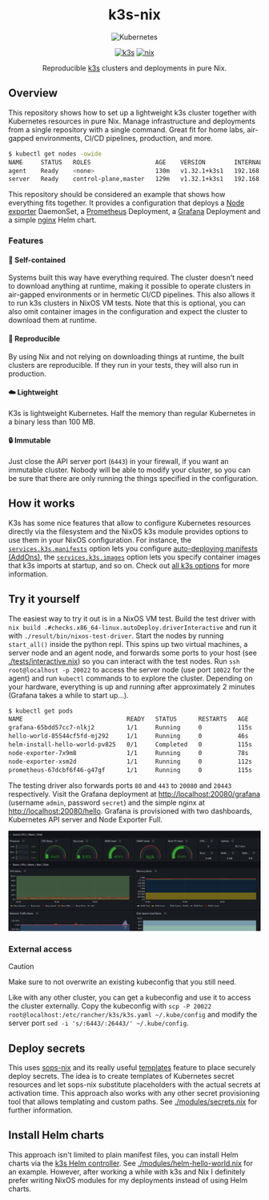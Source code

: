 <h1 align="center">
    k3s-nix
</h1>

<p align="center">
  <img alt="Kubernetes" src="https://github.com/kubernetes/community/blob/master/icons/png/resources/unlabeled/pod-256.png?raw=true" /></a>
</p>

<p align="center">
  <a href="https://k3s.io/"><img alt="k3s" src="https://img.shields.io/badge/k3s-e6ac00?logo=k3s&logoColor=white&style=for-the-badge"></a>
  <a href="https://nixos.org/"><img alt="nix" src="https://img.shields.io/badge/Nix-5277C3?logo=nixos&logoColor=white&style=for-the-badge"></a>
</p>

<p align="center">
  Reproducible <a href="https://k3s.io">k3s</a> clusters and deployments in pure Nix.
</p>

## Overview

This repository shows how to set up a lightweight k3s cluster together with Kubernetes resources in
pure Nix. Manage infrastructure and deployments from a single repository with a single command.
Great fit for home labs, air-gapped environments, CI/CD pipelines, production, and more.

```bash
$ kubectl get nodes -owide
NAME     STATUS   ROLES                  AGE    VERSION        INTERNAL-IP   EXTERNAL-IP   OS-IMAGE                KERNEL-VERSION   CONTAINER-RUNTIME
agent    Ready    <none>                 130m   v1.32.1+k3s1   192.168.1.1   <none>        NixOS 25.05 (Warbler)   6.12.16          containerd://1.7.23-k3s2
server   Ready    control-plane,master   129m   v1.32.1+k3s1   192.168.1.2   <none>        NixOS 25.05 (Warbler)   6.12.16          containerd://1.7.23-k3s2
```

This repository should be considered an example that shows how everything fits together. It provides
a configuration that deploys a [Node exporter](https://github.com/prometheus/node_exporter)
DaemonSet, a [Prometheus](https://prometheus.io/) Deployment, a [Grafana](https://grafana.com/)
Deployment and a simple [nginx](https://nginx.org/en/) Helm chart.

### Features

#### :floppy_disk: Self-contained

Systems built this way have everything required. The cluster doesn't need to download anything at
runtime, making it possible to operate clusters in air-gapped environments or in hermetic CI/CD
pipelines. This also allows it to run k3s clusters in NixOS VM tests. Note that this is optional,
you can also omit container images in the configuration and expect the cluster to download them at
runtime.

#### :arrows_counterclockwise: Reproducible

By using Nix and not relying on downloading things at runtime, the built clusters are reproducible.
If they run in your tests, they will also run in production.

#### :cloud: Lightweight

K3s is lightweight Kubernetes. Half the memory than regular Kubernetes in a binary less than 100 MB.

#### :lock: Immutable

Just close the API server port (`6443`) in your firewall, if you want an immutable cluster. Nobody
will be able to modify your cluster, so you can be sure that there are only running the things
specified in the configuration.

## How it works

K3s has some nice features that allow to configure Kubernetes resources directly via the filesystem
and the NixOS k3s module provides options to use them in your NixOS configuration. For instance, the
[`services.k3s.manifests`](https://search.nixos.org/options?channel=unstable&show=services.k3s.manifests&from=0&size=50&sort=relevance&type=packages&query=k3s)
option lets you configure
[auto-deploying manifests (AddOns)](https://docs.k3s.io/installation/packaged-components#auto-deploying-manifests-addons),
the
[`services.k3s.images`](https://search.nixos.org/options?channel=unstable&show=services.k3s.images&from=0&size=50&sort=relevance&type=packages&query=k3s)
option lets you specify container images that k3s imports at startup, and so on. Check out
[all k3s options](https://search.nixos.org/options?channel=unstable&from=0&size=50&sort=relevance&type=packages&query=k3s)
for more information.

## Try it yourself

The easiest way to try it out is in a NixOS VM test. Build the test driver with
`nix build .#checks.x86_64-linux.autoDeploy.driverInteractive` and run it with
`./result/bin/nixos-test-driver`. Start the nodes by running `start_all()` inside the python repl.
This spins up two virtual machines, a server node and an agent node, and forwards some ports to your
host (see [./tests/interactive.nix](./tests/interactive.nix)) so you can interact with the test
nodes. Run `ssh root@localhost -p 20022` to access the server node (use port `10022` for the agent)
and run `kubectl` commands to to explore the cluster. Depending on your hardware, everything is up
and running after approximately 2 minutes (Grafana takes a while to start up...).

```bash
$ kubectl get pods
NAME                             READY   STATUS      RESTARTS   AGE
grafana-65bdd57cc7-nlkj2         1/1     Running     0          115s
hello-world-85544cf5fd-mj292     1/1     Running     0          46s
helm-install-hello-world-pv825   0/1     Completed   0          115s
node-exporter-7x9m8              1/1     Running     0          78s
node-exporter-xsm2d              1/1     Running     0          112s
prometheus-67dcbf6f46-g47gf      1/1     Running     0          115s
```

The testing driver also forwards ports `80` and `443` to `20080` and `20443` respectively. Visit the
Grafana deployment at <http://localhost:20080/grafana> (username `admin`, password `secret`) and the
simple nginx at <http://localhost:20080/hello>. Grafana is provisioned with two dashboards,
Kubernetes API server and Node Exporter Full.

![grafana node exporter](./images/grafana-node-exporter.png "Grafana-Node-Exporter")

### External access

> [!CAUTION]
> Make sure to not overwrite an existing kubeconfig that you still need.

Like with any other cluster, you can get a kubeconfig and use it to access the cluster externally.
Copy the kubeconfig with `scp -P 20022 root@localhost:/etc/rancher/k3s/k3s.yaml ~/.kube/config` and
modify the server port `sed -i 's/:6443/:26443/' ~/.kube/config`.

## Deploy secrets

This uses [sops-nix](https://github.com/Mic92/sops-nix) and its really useful
[templates](https://github.com/Mic92/sops-nix?tab=readme-ov-file#templates) feature to place
securely deploy secrets. The idea is to create templates of Kubernetes secret resources and let
sops-nix substitute placeholders with the actual secrets at activation time. This approach also
works with any other secret provisioning tool that allows templating and custom paths. See
[./modules/secrets.nix](./modules/secrets.nix) for further information.

## Install Helm charts

This approach isn't limited to plain manifest files, you can install Helm charts via the
[k3s Helm controller](https://docs.k3s.io/helm?_highlight=helm#using-the-helm-controller). See
[./modules/helm-hello-world.nix](./modules/helm-hello-world.nix) for an example. However, after
working a while with k3s and Nix I definitely prefer writing NixOS modules for my deployments
instead of using Helm charts.
